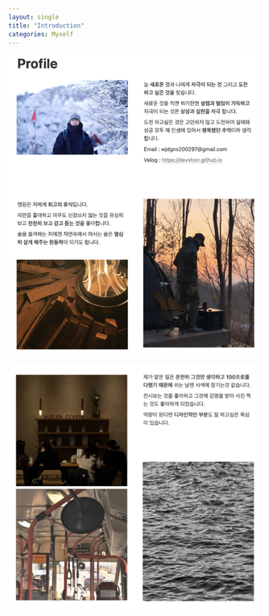 ```yaml
---
layout: single
title: "Introduction"
categories: Myself
---
```


![intro1](images/intro1.png)

![intro2](images/intro2.png)
